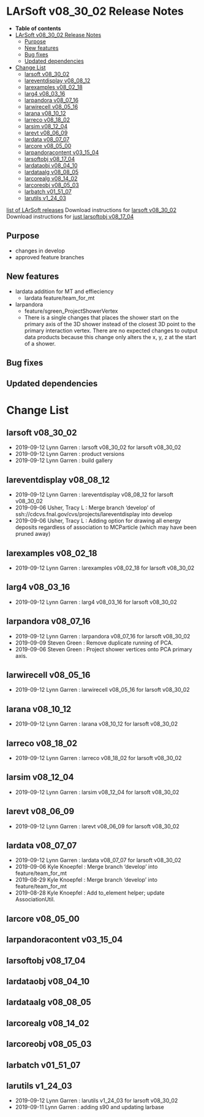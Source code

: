 LArSoft v08_30_02 Release Notes
======================================================================

-   **Table of contents**
-   [LArSoft v08_30_02 Release Notes](#LArSoft-v08_30_02-Release-Notes)
    -   [Purpose](#Purpose)
    -   [New features](#New-features)
    -   [Bug fixes](#Bug-fixes)
    -   [Updated dependencies](#Updated-dependencies)
-   [Change List](#Change-List)
    -   [larsoft v08_30_02](#larsoft-v08_30_02)
    -   [lareventdisplay v08_08_12](#lareventdisplay-v08_08_12)
    -   [larexamples v08_02_18](#larexamples-v08_02_18)
    -   [larg4 v08_03_16](#larg4-v08_03_16)
    -   [larpandora v08_07_16](#larpandora-v08_07_16)
    -   [larwirecell v08_05_16](#larwirecell-v08_05_16)
    -   [larana v08_10_12](#larana-v08_10_12)
    -   [larreco v08_18_02](#larreco-v08_18_02)
    -   [larsim v08_12_04](#larsim-v08_12_04)
    -   [larevt v08_06_09](#larevt-v08_06_09)
    -   [lardata v08_07_07](#lardata-v08_07_07)
    -   [larcore v08_05_00](#larcore-v08_05_00)
    -   [larpandoracontent v03_15_04](#larpandoracontent-v03_15_04)
    -   [larsoftobj v08_17_04](#larsoftobj-v08_17_04)
    -   [lardataobj v08_04_10](#lardataobj-v08_04_10)
    -   [lardataalg v08_08_05](#lardataalg-v08_08_05)
    -   [larcorealg v08_14_02](#larcorealg-v08_14_02)
    -   [larcoreobj v08_05_03](#larcoreobj-v08_05_03)
    -   [larbatch v01_51_07](#larbatch-v01_51_07)
    -   [larutils v1_24_03](#larutils-v1_24_03)

[list of LArSoft releases](LArSoft_release_list)
Download instructions for [larsoft v08_30_02](http://scisoft.fnal.gov/scisoft/bundles/larsoft/v08_30_02/larsoft-v08_30_02.html)
Download instructions for [just larsoftobj v08_17_04](http://scisoft.fnal.gov/scisoft/bundles/larsoftobj/v08_17_04/larsoftobj-v08_17_04.html)

Purpose
--------------------

-   changes in develop
-   approved feature branches

New features
------------------------------

-   lardata addition for MT and effieciency
    -   lardata feature/team_for_mt
-   larpandora
    -   feature/sgreen_ProjectShowerVertex
    -   There is a single changes that places the shower start on the primary axis of the 3D shower instead of the closest 3D point to the primary interaction vertex. There are no expected changes to output data products because this change only alters the x, y, z at the start of a shower.

Bug fixes
------------------------

Updated dependencies
----------------------------------------------

Change List
============================

larsoft v08_30_02
------------------------------------------

-   2019-09-12 Lynn Garren : larsoft v08_30_02 for larsoft v08_30_02
-   2019-09-12 Lynn Garren : product versions
-   2019-09-12 Lynn Garren : build gallery

lareventdisplay v08_08_12
----------------------------------------------------------

-   2019-09-12 Lynn Garren : lareventdisplay v08_08_12 for larsoft v08_30_02
-   2019-09-06 Usher, Tracy L : Merge branch ‘develop’ of ssh://cdcvs.fnal.gov/cvs/projects/lareventdisplay into develop
-   2019-09-06 Usher, Tracy L : Adding option for drawing all energy deposits regardless of association to MCParticle (which may have been pruned away)

larexamples v08_02_18
--------------------------------------------------

-   2019-09-12 Lynn Garren : larexamples v08_02_18 for larsoft v08_30_02

larg4 v08_03_16
--------------------------------------

-   2019-09-12 Lynn Garren : larg4 v08_03_16 for larsoft v08_30_02

larpandora v08_07_16
------------------------------------------------

-   2019-09-12 Lynn Garren : larpandora v08_07_16 for larsoft v08_30_02
-   2019-09-09 Steven Green : Remove duplicate running of PCA.
-   2019-09-06 Steven Green : Project shower vertices onto PCA primary axis.

larwirecell v08_05_16
--------------------------------------------------

-   2019-09-12 Lynn Garren : larwirecell v08_05_16 for larsoft v08_30_02

larana v08_10_12
----------------------------------------

-   2019-09-12 Lynn Garren : larana v08_10_12 for larsoft v08_30_02

larreco v08_18_02
------------------------------------------

-   2019-09-12 Lynn Garren : larreco v08_18_02 for larsoft v08_30_02

larsim v08_12_04
----------------------------------------

-   2019-09-12 Lynn Garren : larsim v08_12_04 for larsoft v08_30_02

larevt v08_06_09
----------------------------------------

-   2019-09-12 Lynn Garren : larevt v08_06_09 for larsoft v08_30_02

lardata v08_07_07
------------------------------------------

-   2019-09-12 Lynn Garren : lardata v08_07_07 for larsoft v08_30_02
-   2019-09-06 Kyle Knoepfel : Merge branch ‘develop’ into feature/team_for_mt
-   2019-08-29 Kyle Knoepfel : Merge branch ‘develop’ into feature/team_for_mt
-   2019-08-28 Kyle Knoepfel : Add to_element helper; update AssociationUtil.

larcore v08_05_00
------------------------------------------

larpandoracontent v03_15_04
--------------------------------------------------------------

larsoftobj v08_17_04
------------------------------------------------

lardataobj v08_04_10
------------------------------------------------

lardataalg v08_08_05
------------------------------------------------

larcorealg v08_14_02
------------------------------------------------

larcoreobj v08_05_03
------------------------------------------------

larbatch v01_51_07
--------------------------------------------

larutils v1_24_03
------------------------------------------

-   2019-09-12 Lynn Garren : larutils v1_24_03 for larsoft v08_30_02
-   2019-09-11 Lynn Garren : adding s90 and updating larbase
